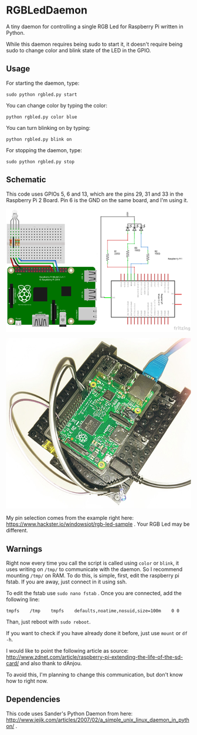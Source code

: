 # RGBLedDaemon
A tiny daemon for controlling a single RGB Led for Raspberry Pi written in Python.

While this daemon requires being sudo to start it, it doesn't require being sudo
 to change color and blink state of the LED in the GPIO.


Usage
-----

For starting the daemon, type:

    sudo python rgbled.py start

You can change color by typing the color:

    python rgbled.py color blue

You can turn blinking on by typing:

    python rgbled.py blink on

For stopping the daemon, type:

    sudo python rgbled.py stop


Schematic
---------

This code uses GPIOs 5, 6 and 13, which are the pins 29, 31 and 33 in the Raspberry
Pi 2 Board. Pin 6 is the GND on the same board, and I'm using it.


![RGB Led pinout](https://github.com/ericoporto/RGBLedDaemon/raw/master/images/rgbled_raspi_small.png "Raspberry Pi with RGB Led pinout")


![Real Board](https://github.com/ericoporto/RGBLedDaemon/raw/master/images/real_board.jpg "Raspberry Pi with RGB Led mounted")


My pin selection comes from the example right here: https://www.hackster.io/windowsiot/rgb-led-sample .
Your RGB Led may be different.


Warnings
--------

Right now every time you call the script is called using `color` or `blink`, it
uses writing on `/tmp/` to communicate with the daemon.
So I recommend mounting `/tmp/` on RAM. To do this, is simple, first, edit the
raspberry pi fstab. If you are away, just connect in it using ssh.

To edit the fstab use `sudo nano fstab` . Once you are connected, add the following
line:

    tmpfs    /tmp    tmpfs    defaults,noatime,nosuid,size=100m    0 0

Than, just reboot with `sudo reboot`.

If you want to check if you have already done it before, just use `mount` or `df -h`.

I would like to point the following article as source: http://www.zdnet.com/article/raspberry-pi-extending-the-life-of-the-sd-card/ and also thank to dAnjou.

To avoid this, I'm planning to change this communication, but don't know how to
right now.



Dependencies
------------

This code uses Sander's Python Daemon from here: http://www.jejik.com/articles/2007/02/a_simple_unix_linux_daemon_in_python/ .
